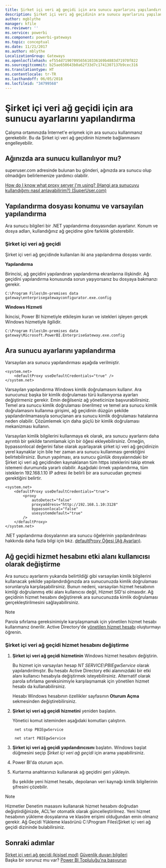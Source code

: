 ```yaml
---
title: Şirket içi veri ağ geçidi için ara sunucu ayarlarını yapılandırma
description: Şirket içi veri ağ geçidinin ara sunucu ayarlarını yapılandırmaya ilişkin bilgiler.
author: mgblythe
manager: kfile
ms.reviewer: ''
ms.service: powerbi
ms.component: powerbi-gateways
ms.topic: conceptual
ms.date: 11/21/2017
ms.author: mblythe
LocalizationGroup: Gateways
ms.openlocfilehash: ef554d7190709565610336169b4883d71970f822
ms.sourcegitcommit: b25ae650643b0a62f33d7c1741307137b9cec316
ms.translationtype: HT
ms.contentlocale: tr-TR
ms.lasthandoff: 06/05/2018
ms.locfileid: "34799568"
---
```

# <a name="configuring-proxy-settings-for-the-on-premises-data-gateway"></a>Şirket içi veri ağ geçidi için ara sunucu ayarlarını yapılandırma
Çalışma ortamınızda İnternet'e erişmek için ara sunucu kullanmanız gerekebilir. Bu da Şirket içi veri ağ geçidinin hizmete bağlanmasını engelleyebilir.

## <a name="does-your-network-use-a-proxy"></a>Ağınızda ara sunucu kullanılıyor mu?
superuser.com adresinde bulunan bu gönderi, ağınızda ara sunucu olup olmadığını belirlemenize yardımcı olabilir.

[How do I know what proxy server I'm using? (Hangi ara sunucuyu kullandığımı nasıl anlayabilirim?) (SuperUser.com)](https://superuser.com/questions/346372/how-do-i-know-what-proxy-server-im-using)

## <a name="configuration-file-location-and-default-configuration"></a>Yapılandırma dosyası konumu ve varsayılan yapılandırma
Ara sunucu bilgileri bir .NET yapılandırma dosyasından ayarlanır. Konum ve dosya adları, kullandığınız ağ geçidine göre farklılık gösterebilir.

### <a name="on-premises-data-gateway"></a>Şirket içi veri ağ geçidi
Şirket içi veri ağ geçidinde kullanılan iki ana yapılandırma dosyası vardır.

**Yapılandırma**

Birincisi, ağ geçidini yapılandıran yapılandırma ekranlarına ilişkindir. Ağ geçidini yapılandırma konusunda sorun yaşıyorsanız bu dosyaya bakmanzı gerekir.

    C:\Program Files\On-premises data gateway\enterprisegatewayconfigurator.exe.config

**Windows Hizmeti**

İkincisi, Power BI hizmetiyle etkileşim kuran ve istekleri işleyen gerçek Windows hizmetiyle ilgilidir.

    C:\Program Files\On-premises data gateway\Microsoft.PowerBI.EnterpriseGateway.exe.config

## <a name="configuring-proxy-settings"></a>Ara sunucu ayarlarını yapılandırma
Varsayılan ara sunucu yapılandırması aşağıda verilmiştir.

    <system.net>
        <defaultProxy useDefaultCredentials="true" />
    </system.net>

Varsayılan yapılandırma Windows kimlik doğrulamasını kullanır. Ara sunucunuz başka bir kimlik doğrulaması türü kullanıyorsa ayarları değiştirmeniz gerekir. Emin değilseniz ağ yöneticinize başvurabilirsiniz. Temel ara sunucu kimlik doğrulaması önerilmez ve temel ara sunucu kimlik doğrulamasını kullanma girişimi, ağ geçidinin düzgün şekilde yapılandırılmamasıyla sonuçlanan ara sunucu kimlik doğrulaması hatalarına neden olabilir. Çözümlemek için daha güçlü bir kimlik doğrulaması mekanizması kullanın.

Varsayılan kimlik bilgilerini kullanmaya ek olarak, ara sunucu ayarlarını daha ayrıntılı bir şekilde tanımlamak için bir <proxy> öğesi ekleyebilirsiniz. Örneğin, bypassonlocal değerini false olarak ayarlayarak şirket içi veri ağ geçidinizin yerel kaynaklar için bile her zaman ara sunucu kullanması gerektiğini belirtebilirsiniz. Bunun yapılması, ara sunucu günlük dosyalarındaki bir Şirket içi veri ağ geçidinden kaynaklanan tüm https isteklerini takip etmek istemeni durumunda yararlı olabilir. Aşağıdaki örnek yapılandırma, tüm isteklerin 192.168.1.10 IP adresi ile belirli bir ara sunucudan geçmesi gerektiğini belirtir.

    <system.net>
        <defaultProxy useDefaultCredentials="true">
            <proxy  
                autoDetect="false"  
                proxyaddress="http://192.168.1.10:3128"  
                bypassonlocal="false"  
                usesystemdefault="true"
            />  
        </defaultProxy>
    </system.net>

.NET yapılandırma dosyalarının ara sunucu öğelerinin yapılandırılması hakkında daha fazla bilgi için bkz. [defaultProxy Öğesi (Ağ Ayarları)](https://msdn.microsoft.com/library/kd3cf2ex.aspx).

## <a name="changing-the-gateway-service-account-to-a-domain-user"></a>Ağ geçidi hizmet hesabını etki alanı kullanıcısı olarak değiştirme
Ara sunucu ayarlarını yukarıda belirtildiği gibi varsayılan kimlik bilgilerini kullanacak şekilde yapılandırdığınızda ara sunucunuzda kimlik doğrulaması sorunlarıyla karşılaşabilirsiniz. Bunun nedeni, varsayılan hizmet hesabının kimliği doğrulanmış etki alanı kullanıcısı değil, Hizmet SID'si olmasıdır. Ağ geçidinin hizmet hesabını değiştirerek ara sunucunuzda kimlik doğrulaması gerçekleştirilmesini sağlayabilirsiniz.

> [!NOTE]
> Parola sıfırlama gereksinimiyle karşılaşmamak için yönetilen hizmet hesabı kullanmanız önerilir. Active Directory'de [yönetilen hizmet hesabı](https://technet.microsoft.com/library/dd548356.aspx) oluşturmayı öğrenin.
> 
> 

### <a name="change-the-on-premises-data-gateway-service-account"></a>Şirket içi veri ağ geçidi hizmet hesabını değiştirme
1. **Şirket içi veri ağ geçidi hizmetinin** Windows hizmet hesabını değiştirin.
   
    Bu hizmet için varsayılan hesap *NT SERVICE\PBIEgwService* olarak yapılandırılmıştır. Bu hesabı Active Directory etki alanınızdaki bir etki alanı kullanıcı hesabıyla değiştirmek isteyebilirsiniz. Alternatif olarak parola sıfırlama gereksinimiyle karşılaşmamak için yönetilen hizmet hesabı da kullanabilirsiniz.
   
    Hesabı Windows hesabının özellikler sayfasının **Oturum Açma** sekmesinden değiştirebilirsiniz.
2. **Şirket içi veri ağ geçidi hizmetini** yeniden başlatın.
   
    Yönetici komut isteminden aşağıdaki komutları çalıştırın.
   
        net stop PBIEgwService
   
        net start PBIEgwService
3. **Şirket içi veri ağ geçidi yapılandırıcısını** başlatın. Windows başlat düğmesini seçip *Şirket içi veri ağ geçidi* için arama yapabilirsiniz.
4. Power BI'da oturum açın.
5. Kurtarma anahtarınızı kullanarak ağ geçidini geri yükleyin.
   
    Bu şekilde yeni hizmet hesabı, depolanan veri kaynağı kimlik bilgilerinin şifresini çözebilir.
    
> [!NOTE]
> Hizmetler Denetim masasını kullanarak hizmet hesabını doğrudan değiştirdiğinizde, ACL’ler otomatik olarak güncelleştirilmez. Yeni hizmet hesabının yükleme dosyalarına ve klasöre erişimi olduğundan emin olmanız gerekir. Ağ Geçidi Yükleme klasörünü C:\Program Files\Şirket içi veri ağ geçidi dizininde bulabilirsiniz. 
> 

## <a name="next-steps"></a>Sonraki adımlar
[Şirket içi veri ağ geçidi (kişisel mod)](service-gateway-personal-mode.md)
[Güvenlik duvarı bilgileri](service-gateway-onprem-tshoot.md#firewall-or-proxy)  
Başka bir sorunuz mu var? [Power BI Topluluğu'na başvurun](http://community.powerbi.com/)

